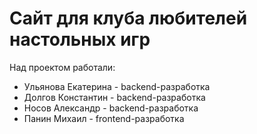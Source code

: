 # Сайт для клуба любителей настольных игр
Над проектом работали: 
* Ульянова Екатерина - backend-разработка
* Долгов Константин - backend-разработка
* Носов Александр - backend-разработка
* Панин Михаил - frontend-разработка
